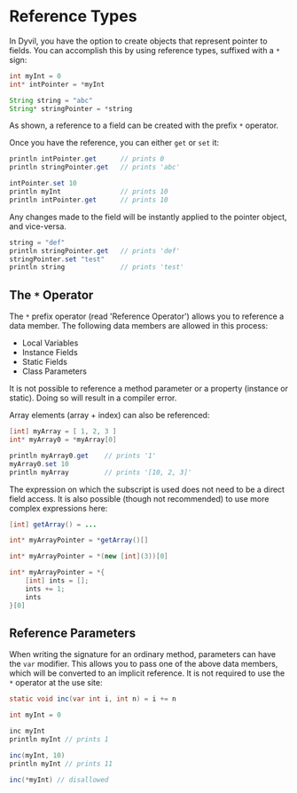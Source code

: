 # Reference Types

In Dyvil, you have the option to create objects that represent pointer to fields. You can accomplish this by using reference types, suffixed with a `*` sign:

```java
int myInt = 0
int* intPointer = *myInt

String string = "abc"
String* stringPointer = *string
```

As shown, a reference to a field can be created with the prefix `*` operator.

Once you have the reference, you can either `get` or `set` it:

```java
println intPointer.get      // prints 0
println stringPointer.get   // prints 'abc'

intPointer.set 10
println myInt               // prints 10
println intPointer.get      // prints 10
```

Any changes made to the field will be instantly applied to the pointer object, and vice-versa.

```java
string = "def"
println stringPointer.get   // prints 'def'
stringPointer.set "test"
println string              // prints 'test'
```

## The `*` Operator

The `*` prefix operator (read 'Reference Operator') allows you to reference a data member. The following data members are allowed in this process:

- Local Variables
- Instance Fields
- Static Fields
- Class Parameters

It is not possible to reference a method parameter or a property (instance or static). Doing so will result in a compiler error.

Array elements (array + index) can also be referenced:

```java
[int] myArray = [ 1, 2, 3 ]
int* myArray0 = *myArray[0]

println myArray0.get    // prints '1'
myArray0.set 10
println myArray         // prints '[10, 2, 3]'
```

The expression on which the subscript is used does not need to be a direct field access. It is also possible (though not recommended) to use more complex expressions here:

```java
[int] getArray() = ...

int* myArrayPointer = *getArray()[]

int* myArrayPointer = *(new [int](3))[0]

int* myArrayPointer = *{
    [int] ints = [];
    ints += 1;
    ints
}[0]
```

## Reference Parameters

When writing the signature for an ordinary method, parameters can have the `var` modifier. This allows you to pass one of the above data members, which will be converted to an implicit reference. It is not required to use the `*` operator at the use site:

```java
static void inc(var int i, int n) = i += n

int myInt = 0

inc myInt
println myInt // prints 1

inc(myInt, 10)
println myInt // prints 11

inc(*myInt) // disallowed
```
